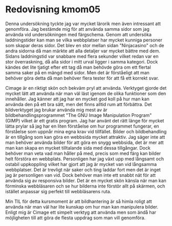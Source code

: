 ---
---
Redovisning kmom05
=========================

Denna undersökning tyckte jag var mycket lärorik men även intressant att genomföra. Jag bestämde mig för att använda samma sidor som jag använda vid undersökningen med färgschema. Genom att undersöka laddningstider kan man se vilka webbplatser har mycket kunniga personer som skapar deras sidor. Det blev en stor mellan sidan "Ninjacasino" och de andra sidorna då man märkte att alla detaljer var mycket bättre med dem. Sidans laddningstid var snabbare med flera sekunder vilket redan var en stor överraskning, då alla sidor i mitt urval ligger i samma kategori. Dock kändes det lite tjatigt efter ett tag då man behövde göra om ett flertal samma saker på en mängd med sidor. Men det är förståeligt att man behöver göra detta då man behöver flera tester för att få ett korrekt svar.

Cimage är en riktigt skön och bekväm pryl att använda. Verktyget gjorde det mycket lätt att använda när man väl läst igenom de olika funktioner som den innehåller. Jag känner att jag har en mycket god koll på hur man kan använda den på ett bra sätt, men det finns alltid rum att förbättra. Det bildverktyget jag brukar använda mig mest av är bildbehandlingsprogrammet "The GNU Image Manipulation Program" (GIMP) vilket är ett gratis program. Jag har använt det rätt länge för mycket lätta prylar så jag har en liten förståelse om hur programmet fungerar, en förståelse som uppnår mina egna krav vid tillfället.
Bilder och bildbehandling är en tillgång som kan göra en webbsida mycket attraktiv. Jag säger inte att man behöver använda bilder för att göra en snygg webbsida, det är mer att man kan skapa en mycket tilltalande sida med dessa tillgångar. Dock behöver man veta vad man håller på med, precis som med färg kan bilder helt förstöra en webbplats. Personligen har jag växt upp med långsamt och ostabil uppkoppling vilket har gjort att jag är mycket van vid långsamma webbplatser. Det är trevligt när saker och ting laddar fort men det är inget jag är personligen van vid. Dock behöver man inte ett snabbt nät för att använda sig av responsiva bilder. Det är en mycket skön känsla när man kan förminska webbläsaren och se hur bilderna inte förstör allt på skärmen, och istället anpassar sig perfekt till webbläsarens ruta.

Min TIL för detta kursmoment är att bildhantering är så himla roligt att använda när man väl har lite kunskap om hur man kan manipulera bilder. Enligt mig är Cimage ett simpelt verktyg att använda men som ändå har möjligheten till att göra de flesta uppdrag som man vill genomföra. 
